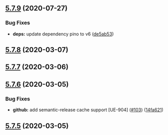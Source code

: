 ## [5.7.9](https://github.com/pagerinc/logger/compare/v5.7.8...v5.7.9) (2020-07-27)


### Bug Fixes

* **deps:** update dependency pino to v6 ([de5ab53](https://github.com/pagerinc/logger/commit/de5ab53d8678b99d4055a1406adcb47eb18d30ab))

## [5.7.8](https://github.com/pagerinc/logger/compare/v5.7.7...v5.7.8) (2020-03-07)

## [5.7.7](https://github.com/pagerinc/logger/compare/v5.7.6...v5.7.7) (2020-03-06)

## [5.7.6](https://github.com/pagerinc/logger/compare/v5.7.5...v5.7.6) (2020-03-05)


### Bug Fixes

* **github:** add semantic-release cache support [UE-904] ([#103](https://github.com/pagerinc/logger/issues/103)) ([14fa621](https://github.com/pagerinc/logger/commit/14fa621f0598968ebc846f0b2ab67bd7a1d134e4))

## [5.7.5](https://github.com/pagerinc/logger/compare/v5.7.4...v5.7.5) (2020-03-05)
